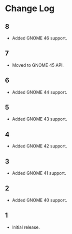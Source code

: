 # Change Log

## 8
* Added GNOME 46 support.

## 7
* Moved to GNOME 45 API.

## 6
* Added GNOME 44 support.

## 5
* Added GNOME 43 support.

## 4
* Added GNOME 42 support.

## 3
* Added GNOME 41 support.

## 2
* Added GNOME 40 support.

## 1
* Initial release.
